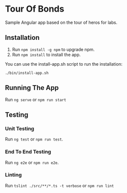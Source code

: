 # Tour Of Bonds

Sample Angular app based on the tour of heros for labs.

## Installation

1. Run `npm install -g npm` to upgrade npm.
2. Run `npm install` to install the app.

You can use the install-app.sh script to run the installation:

``` shell
./bin/install-app.sh
```

## Running The App

Run `ng serve` or `npm run start`

## Testing

### Unit Testing

Run `ng test` or `npm run test`.

### End To End Testing

Run `ng e2e` or  `npm run e2e`.

### Linting
Run `tslint ./src/**/*.ts -t verbose` or `npm run lint`
